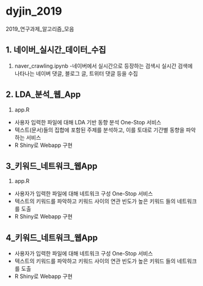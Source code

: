 # dyjin_2019
2019_연구과제_알고리즘_모음

## 1. 네이버_실시간_데이터_수집

1) naver_crawling.ipynb
-네이버에서 실시간으로 등장하는 검색시 실시간 검색에 나타나는 네이버 댓글, 블로그 글, 트위터 댓글 등을 수집

## 2. LDA_분석_웹_App
1) app.R
- 사용자 입력한 파일에 대해 LDA 기반 동향 분석 One-Stop 서비스
- 텍스트(문서)들의 집합에 포함된 주제를 분석하고, 이를 토대로 기간별 동향을 파악하는 서비스
- R Shiny로 Webapp 구현


## 3_키워드_네트워크_웹App
1) app.R
- 사용자가 입력한 파일에 대해 네트워크 구성 One-Stop 서비스
- 텍스트의 키워드를 파악하고 키워드 사이의 연관 빈도가 높은 키워드 들의 네트워크를 도출
- R Shiny로 Webapp 구현


## 4_키워드_네트워크_웹App
- 사용자가 입력한 파일에 대해 네트워크 구성 One-Stop 서비스
- 텍스트의 키워드를 파악하고 키워드 사이의 연관 빈도가 높은 키워드 들의 네트워크를 도출
- R Shiny로 Webapp 구현
